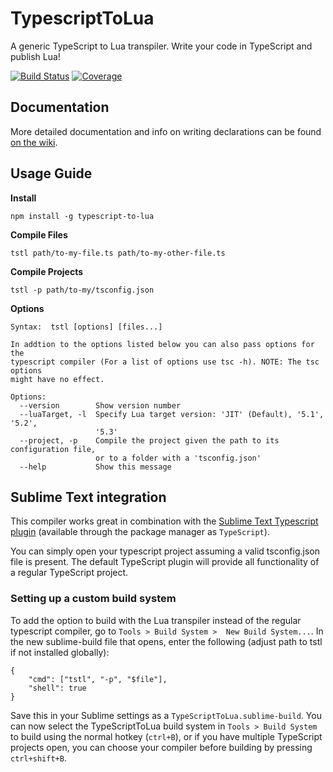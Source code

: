 # TypescriptToLua
A generic TypeScript to Lua transpiler. Write your code in TypeScript and publish Lua!

[![Build Status](https://travis-ci.org/Perryvw/TypescriptToLua.svg?branch=master)](https://travis-ci.org/Perryvw/TypescriptToLua) [![Coverage](https://codecov.io/gh/perryvw/typescripttolua/branch/master/graph/badge.svg)](https://codecov.io/gh/perryvw/typescripttolua)

## Documentation
More detailed documentation and info on writing declarations can be found [on the wiki](https://github.com/Perryvw/TypescriptToLua/wiki).

## Usage Guide

**Install**

`npm install -g typescript-to-lua`

**Compile Files**

`tstl path/to-my-file.ts path/to-my-other-file.ts`

**Compile Projects**

`tstl -p path/to-my/tsconfig.json`

**Options**
```
Syntax:  tstl [options] [files...]

In addtion to the options listed below you can also pass options for the
typescript compiler (For a list of options use tsc -h). NOTE: The tsc options
might have no effect.

Options:
  --version        Show version number
  --luaTarget, -l  Specify Lua target version: 'JIT' (Default), '5.1', '5.2',
                   '5.3'
  --project, -p    Compile the project given the path to its configuration file,
                   or to a folder with a 'tsconfig.json'
  --help           Show this message
```

## Sublime Text integration
This compiler works great in combination with the [Sublime Text Typescript plugin](https://github.com/Microsoft/TypeScript-Sublime-Plugin) (available through the package manager as `TypeScript`).

You can simply open your typescript project assuming a valid tsconfig.json file is present. The default TypeScript plugin will provide all functionality of a regular TypeScript project.

### Setting up a custom build system
To add the option to build with the Lua transpiler instead of the regular typescript compiler, go to `Tools > Build System >  New Build System...`. In the new sublime-build file that opens, enter the following (adjust path to tstl if not installed globally):

```
{
    "cmd": ["tstl", "-p", "$file"],
    "shell": true
}
```
Save this in your Sublime settings as a `TypeScriptToLua.sublime-build`. You can now select the TypeScriptToLua build system in `Tools > Build System` to build using the normal hotkey (`ctrl+B`), or if you have multiple TypeScript projects open, you can choose your compiler before building by pressing `ctrl+shift+B`.
